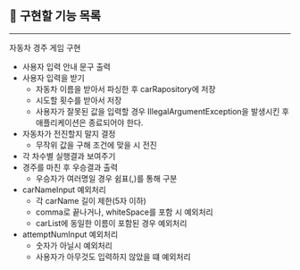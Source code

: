 ## 🚀 구현할 기능 목록

---
자동차 경주 게임 구현
- 사용자 입력 안내 문구 출력
- 사용자 입력을 받기
  - 자동차 이름을 받아서 파싱한 후 carRapository에 저장
  - 시도할 횟수를 받아서 저장
  - 사용자가 잘못된 값을 입력할 경우 IllegalArgumentException을 발생시킨 후 애플리케이션은 종료되어야 한다.
- 자동차가 전진할지 말지 결정
  - 무작위 값을 구해 조건에 맞을 시 전진
- 각 차수별 실행결과 보여주기
- 경주를 마친 후 우승결과 출력
  - 우승자가 여러명일 경우 쉼표(,)를 통해 구분
- carNameInput 예외처리
  - 각 carName 길이 제한(5자 이하)
  - comma로 끝나거나, whiteSpace를 포함 시 예외처리
  - carList에 동일한 이름이 포함된 경우 예외처리
- attemptNumInput 예외처리
  - 숫자가 아닐시 예외처리
  - 사용자가 아무것도 입력하지 않았을 떄 예외처리
